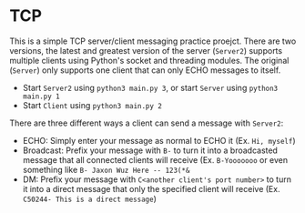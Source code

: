 # TCP

This is a simple TCP server/client messaging practice proejct. There are two versions, the latest and greatest version of the server (`Server2`) supports multiple clients using Python's socket and threading modules. The original (`Server`) only supports one client that can only ECHO messages to itself.

- Start `Server2` using `python3 main.py 3`, or start `Server` using `python3 main.py 1`
- Start `Client` using `python3 main.py 2`

There are three different ways a client can send a message with `Server2`:
- ECHO: Simply enter your message as normal to ECHO it (Ex. `Hi, myself`)
- Broadcast: Prefix your message with `B-` to turn it into a broadcasted message that all connected clients will receive (Ex. `B-Yooooooo` or even something like `B- Jaxon Wuz Here -- 123(*&`
- DM: Prefix your message with `C<another client's port number>` to turn it into a direct message that only the specified client will receive (Ex. `C50244- This is a direct message`)
